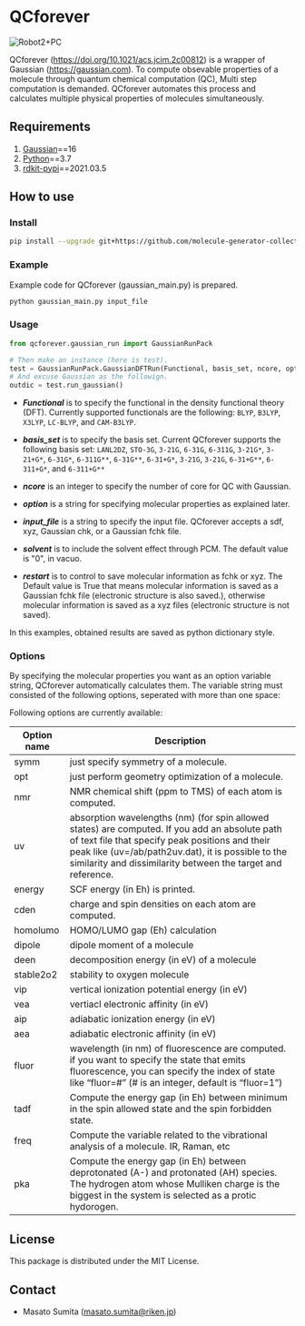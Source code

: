 # QCforever

![Robot2+PC](https://user-images.githubusercontent.com/46772738/188896764-65ab12c1-3cc9-421d-8d87-ed33c932380a.png)

QCforever (https://doi.org/10.1021/acs.jcim.2c00812) is a wrapper of Gaussian (https://gaussian.com). To compute obsevable properties of a molecule through quantum chemical computation (QC),
Multi step computation is demanded. QCforever automates this process and calculates multiple physical properties of molecules simultaneously.


## Requirements

1. [Gaussian](https://gaussian.com)==16
2. [Python](https://www.anaconda.com/download/)==3.7
3. [rdkit-pypi](https://anaconda.org/rdkit/rdkit)==2021.03.5

## How to use

### Install

```bash
pip install --upgrade git+https://github.com/molecule-generator-collection/QCforever.git
```

### Example

Example code for QCforever (gaussian_main.py) is prepared.

```bash
python gaussian_main.py input_file
```

### Usage

```python
from qcforever.gaussian_run import GaussianRunPack

# Then make an instance (here is test).
test = GaussianRunPack.GaussianDFTRun(Functional, basis_set, ncore, option, input_file, solvent='water', restart=False)
# And excuse Gaussian as the followign.
outdic = test.run_gaussian()
```

- ***Functional*** is to specify the functional in the density functional theory (DFT).
Currently supported functionals are the following: `BLYP`, `B3LYP`, `X3LYP`, `LC-BLYP`, and `CAM-B3LYP`.

- ***basis_set*** is to specify the basis set.
  Current QCforever supports the following basis set:
  `LANL2DZ`, `STO-3G`, `3-21G`, `6-31G`, `6-311G`, `3-21G*`, `3-21+G*`, `6-31G*`, `6-311G**`, `6-31G**`,
  `6-31+G*`, `3-21G`, `3-21G`, `6-31+G**`, `6-311+G*`, and `6-311+G**`

- ***ncore*** is an integer to specify the number of core for QC with Gaussian.

- ***option*** is a string for specifying molecular properties as explained later.

- ***input_file*** is a string to specify the input file.
  QCforever accepts a sdf, xyz, Gaussian chk, or a Gaussian fchk file.

- ***solvent*** is to include the solvent effect through PCM.
  The default value is "0", in vacuo.

- ***restart*** is to control to save molecular information as fchk or xyz.
  The Default value is True that means molecular information is saved as a Gaussian fchk file (electronic structure is also saved.),
  otherwise molecular information is saved as a xyz files (electronic structure is not saved).

In this examples, obtained results are saved as python dictionary style.

### Options

By specifying the molecular properties you want as an option variable string,
QCforever automatically calculates them.
The variable string must consisted of the following options,
seperated with more than one space:

Following options are currently available:

| Option name | Description                                                                                                                                                                                                                                                             |
|-------------|-------------------------------------------------------------------------------------------------------------------------------------------------------------------------------------------------------------------------------------------------------------------------|
| symm        | just specify symmetry of a molecule.                                                                                                                                                                                                                                    |
| opt         | just perform geometry optimization of a molecule.                                                                                                                                                                                                                       |
| nmr         | NMR chemical shift (ppm to TMS) of each atom is computed.                                                                                                                                                                                                               |
| uv          | absorption wavelengths (nm) (for spin allowed states) are computed. If you add an absolute path of text file that specify peak positions and their peak like (uv=/ab/path2uv.dat), it is possible to the similarity and dissimilarity between the target and reference. |
| energy      | SCF energy (in Eh) is printed.                                                                                                                                                                                                                                          |
| cden        | charge and spin densities on each atom are computed.                                                                                                                                                                                                                    |
| homolumo    | HOMO/LUMO gap (Eh) calculation                                                                                                                                                                                                                                          |
| dipole      | dipole moment of a molecule                                                                                                                                                                                                                                             |
| deen        | decomposition energy (in eV) of a molecule                                                                                                                                                                                                                              |
| stable2o2   | stability to oxygen molecule                                                                                                                                                                                                                                            |
| vip         | vertical ionization potential energy (in eV)                                                                                                                                                                                                                            |
| vea         | vertiacl electronic affinity (in eV)                                                                                                                                                                                                                                    |
| aip         | adiabatic ionization energy (in eV)                                                                                                                                                                                                                                     |
| aea         | adiabatic electronic affinity (in eV)                                                                                                                                                                                                                                   |
| fluor       | wavelength (in nm) of fluorescence are computed. if you want to specify the state that emits fluorescence, you can specify the index of state like “fluor=#” (# is an integer, default is “fluor=1”)                                                                    |
| tadf        | Compute the energy gap (in Eh) between minimum in the spin allowed state and the spin forbidden state.                                                                                                                                                                  |
| freq        | Compute the variable related to the vibrational analysis of a molecule. IR, Raman, etc                                                                                                                                                                                  |
| pka         | Compute the energy gap (in Eh) between deprotonated (A-) and protonated (AH) species. The hydrogen atom whose Mulliken charge is the biggest in the system is selected as a protic hydorogen.                                                                           |

## License

This package is distributed under the MIT License.

## Contact

- Masato Sumita (masato.sumita@riken.jp)
